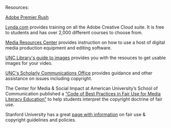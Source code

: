 Resources:

[Adobe Premier Rush](https://www.adobe.com/products/premiere-rush.html)

[Lynda.com](http://software.sites.unc.edu/lynda/) provides training on all the Adobe Creative Cloud suite. It is free to students and has over 2,000 different courses to choose from.

[Media Resources Center](https://library.unc.edu/house/mrc/) provides instruction on how to use a host of digital media production equipment and editing software.

[UNC Library's guide to images](https://guides.lib.unc.edu/ImagesReuse/images) provides you with the resouces to get usable images for your video. 

[UNC's Scholarly Communications Office](https://library.unc.edu/scholarly-communications/) provides guidance and other assistance on issues including copyright.

The Center for Media & Social Impact at American University’s School of Communication published a [“Code of Best Practices in Fair Use for Media Literacy Education”](http://cmsimpact.org/code/code-best-practices-fair-use-media-literacy-education/) to help students interpret the copyright doctrine of fair use.

Stanford University has a great [page with information](https://fairuse.stanford.edu/library-resources/) on fair use & copyright guidelines and policies.



